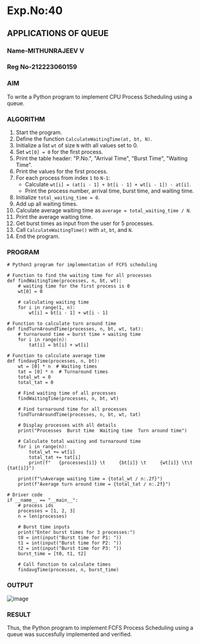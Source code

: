 # Exp.No:40  
## APPLICATIONS OF QUEUE
### Name-MITHUNRAJEEV V
### Reg No-212223060159

### AIM  
To write a Python program to implement CPU Process Scheduling using a queue.


### ALGORITHM  

1. Start the program.  
2. Define the function `CalculateWaitingTime(at, bt, N)`.  
3. Initialize a list `wt` of size `N` with all values set to 0.  
4. Set `wt[0] = 0` for the first process.  
5. Print the table header: "P.No.", "Arrival Time", "Burst Time", "Waiting Time".  
6. Print the values for the first process.  
7. For each process from index `1` to `N-1`:  
   - Calculate `wt[i] = (at[i - 1] + bt[i - 1] + wt[i - 1]) - at[i]`.  
   - Print the process number, arrival time, burst time, and waiting time.  
8. Initialize `total_waiting_time = 0`.  
9. Add up all waiting times.  
10. Calculate average waiting time as `average = total_waiting_time / N`.  
11. Print the average waiting time.  
12. Get burst times as input from the user for 5 processes.  
13. Call `CalculateWaitingTime()` with `at`, `bt`, and `N`.  
14. End the program.


### PROGRAM  

```
# Python3 program for implementation of FCFS scheduling

# Function to find the waiting time for all processes
def findWaitingTime(processes, n, bt, wt):
    # waiting time for the first process is 0
    wt[0] = 0

    # calculating waiting time
    for i in range(1, n):
        wt[i] = bt[i - 1] + wt[i - 1]

# Function to calculate turn around time
def findTurnAroundTime(processes, n, bt, wt, tat):
    # turnaround time = burst time + waiting time
    for i in range(n):
        tat[i] = bt[i] + wt[i]

# Function to calculate average time
def findavgTime(processes, n, bt):
    wt = [0] * n  # Waiting times
    tat = [0] * n  # Turnaround times
    total_wt = 0
    total_tat = 0

    # Find waiting time of all processes
    findWaitingTime(processes, n, bt, wt)

    # Find turnaround time for all processes
    findTurnAroundTime(processes, n, bt, wt, tat)

    # Display processes with all details
    print("Processes  Burst time  Waiting time  Turn around time")

    # Calculate total waiting and turnaround time
    for i in range(n):
        total_wt += wt[i]
        total_tat += tat[i]
        print(f"   {processes[i]} \t     {bt[i]} \t     {wt[i]} \t\t   {tat[i]}")

    print(f"\nAverage waiting time = {total_wt / n:.2f}")
    print(f"Average turn around time = {total_tat / n:.2f}")

# Driver code
if __name__ == "__main__":
    # process ids
    processes = [1, 2, 3]
    n = len(processes)

    # Burst time inputs
    print("Enter burst times for 3 processes:")
    t0 = int(input("Burst time for P1: "))
    t1 = int(input("Burst time for P2: "))
    t2 = int(input("Burst time for P3: "))
    burst_time = [t0, t1, t2]

    # Call function to calculate times
    findavgTime(processes, n, burst_time)
```

### OUTPUT
![image](https://github.com/user-attachments/assets/64d58bb6-1960-4335-9a5a-75fcc46cc086)

### RESULT
Thus, the Python program to implement FCFS Process Scheduling using a queue was succesfully implemented and verified.

